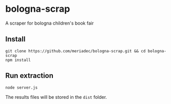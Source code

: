 # bologna-scrap
A scraper for bologna children's book fair

## Install

```
git clone https://github.com/meriadec/bologna-scrap.git && cd bologna-scrap
npm install
```

## Run extraction

```
node server.js
```

The results files will be stored in the `dist` folder.
